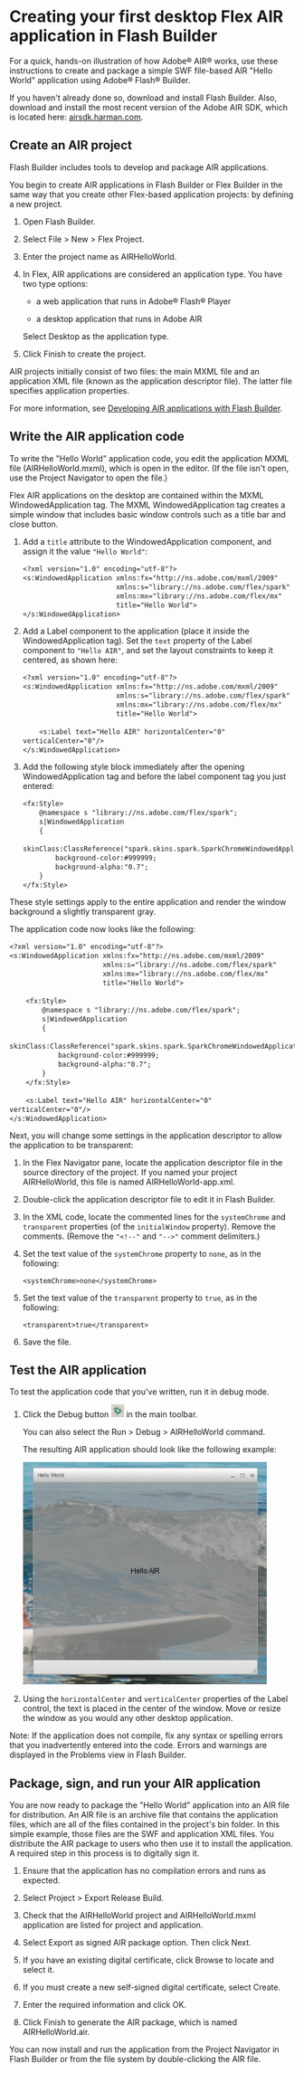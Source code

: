 # Creating your first desktop Flex AIR application in Flash Builder

For a quick, hands-on illustration of how Adobe® AIR® works, use these
instructions to create and package a simple SWF file-based AIR "Hello World"
application using Adobe® Flash® Builder.

If you haven't already done so, download and install Flash Builder. Also,
download and install the most recent version of the Adobe AIR SDK, which is
located here: [airsdk.harman.com](https://airsdk.harman.com/).

## Create an AIR project

Flash Builder includes tools to develop and package AIR applications.

You begin to create AIR applications in Flash Builder or Flex Builder in the
same way that you create other Flex-based application projects: by defining a
new project.

1.  Open Flash Builder.

2.  Select File \> New \> Flex Project.

3.  Enter the project name as AIRHelloWorld.

4.  In Flex, AIR applications are considered an application type. You have two
    type options:

    - a web application that runs in Adobe® Flash® Player

    - a desktop application that runs in Adobe AIR

    Select Desktop as the application type.

5.  Click Finish to create the project.

AIR projects initially consist of two files: the main MXML file and an
application XML file (known as the application descriptor file). The latter file
specifies application properties.

For more information, see
[Developing AIR applications with Flash Builder](https://web.archive.org/web/20150414032840/http://help.adobe.com/en_US/Flex/4.0/UsingFlashBuilder/WS6b84a753ecd210fd-7fb8a08d12114b6a4cf-8000.html).

## Write the AIR application code

To write the "Hello World" application code, you edit the application MXML file
(AIRHelloWorld.mxml), which is open in the editor. (If the file isn't open, use
the Project Navigator to open the file.)

Flex AIR applications on the desktop are contained within the MXML
WindowedApplication tag. The MXML WindowedApplication tag creates a simple
window that includes basic window controls such as a title bar and close button.

1.  Add a `title` attribute to the WindowedApplication component, and assign it
    the value `"Hello World"`:

        <?xml version="1.0" encoding="utf-8"?>
        <s:WindowedApplication xmlns:fx="http://ns.adobe.com/mxml/2009"
                               xmlns:s="library://ns.adobe.com/flex/spark"
                               xmlns:mx="library://ns.adobe.com/flex/mx"
                               title="Hello World">
        </s:WindowedApplication>

2.  Add a Label component to the application (place it inside the
    WindowedApplication tag). Set the `text` property of the Label component to
    `"Hello AIR"`, and set the layout constraints to keep it centered, as shown
    here:

        <?xml version="1.0" encoding="utf-8"?>
        <s:WindowedApplication xmlns:fx="http://ns.adobe.com/mxml/2009"
                               xmlns:s="library://ns.adobe.com/flex/spark"
                               xmlns:mx="library://ns.adobe.com/flex/mx"
                               title="Hello World">

            <s:Label text="Hello AIR" horizontalCenter="0" verticalCenter="0"/>
        </s:WindowedApplication>

3.  Add the following style block immediately after the opening
    WindowedApplication tag and before the label component tag you just entered:

        <fx:Style>
            @namespace s "library://ns.adobe.com/flex/spark";
            s|WindowedApplication
            {

        skinClass:ClassReference("spark.skins.spark.SparkChromeWindowedApplicationSkin");
                background-color:#999999;
                background-alpha:"0.7";
            }
        </fx:Style>

These style settings apply to the entire application and render the window
background a slightly transparent gray.

The application code now looks like the following:

    <?xml version="1.0" encoding="utf-8"?>
    <s:WindowedApplication xmlns:fx="http://ns.adobe.com/mxml/2009"
                           xmlns:s="library://ns.adobe.com/flex/spark"
                           xmlns:mx="library://ns.adobe.com/flex/mx"
                           title="Hello World">

        <fx:Style>
            @namespace s "library://ns.adobe.com/flex/spark";
            s|WindowedApplication
            {

    skinClass:ClassReference("spark.skins.spark.SparkChromeWindowedApplicationSkin");
                background-color:#999999;
                background-alpha:"0.7";
            }
        </fx:Style>

        <s:Label text="Hello AIR" horizontalCenter="0" verticalCenter="0"/>
    </s:WindowedApplication>

Next, you will change some settings in the application descriptor to allow the
application to be transparent:

1.  In the Flex Navigator pane, locate the application descriptor file in the
    source directory of the project. If you named your project AIRHelloWorld,
    this file is named AIRHelloWorld-app.xml.

2.  Double-click the application descriptor file to edit it in Flash Builder.

3.  In the XML code, locate the commented lines for the `systemChrome` and
    `transparent` properties (of the `initialWindow` property). Remove the
    comments. (Remove the `"<!--"` and `"-->"` comment delimiters.)

4.  Set the text value of the `systemChrome` property to `none`, as in the
    following:

        <systemChrome>none</systemChrome>

5.  Set the text value of the `transparent` property to `true`, as in the
    following:

        <transparent>true</transparent>

6.  Save the file.

## Test the AIR application

To test the application code that you've written, run it in debug mode.

1.  Click the Debug button ![](../img/FlexBuilderDebugIcon1.png) in the main
    toolbar.

    You can also select the Run \> Debug \> AIRHelloWorld command.

    The resulting AIR application should look like the following example:

    ![](../img/HelloWorldApolloScreenshot.png)

2.  Using the `horizontalCenter` and `verticalCenter` properties of the Label
    control, the text is placed in the center of the window. Move or resize the
    window as you would any other desktop application.

Note: If the application does not compile, fix any syntax or spelling errors
that you inadvertently entered into the code. Errors and warnings are displayed
in the Problems view in Flash Builder.

## Package, sign, and run your AIR application

You are now ready to package the "Hello World" application into an AIR file for
distribution. An AIR file is an archive file that contains the application
files, which are all of the files contained in the project's bin folder. In this
simple example, those files are the SWF and application XML files. You
distribute the AIR package to users who then use it to install the application.
A required step in this process is to digitally sign it.

1.  Ensure that the application has no compilation errors and runs as expected.

2.  Select Project \> Export Release Build.

3.  Check that the AIRHelloWorld project and AIRHelloWorld.mxml application are
    listed for project and application.

4.  Select Export as signed AIR package option. Then click Next.

5.  If you have an existing digital certificate, click Browse to locate and
    select it.

6.  If you must create a new self-signed digital certificate, select Create.

7.  Enter the required information and click OK.

8.  Click Finish to generate the AIR package, which is named AIRHelloWorld.air.

You can now install and run the application from the Project Navigator in Flash
Builder or from the file system by double-clicking the AIR file.
